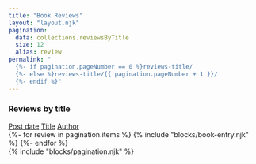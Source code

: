 ```yaml
---
title: "Book Reviews"
layout: "layout.njk"
pagination:
  data: collections.reviewsByTitle
  size: 12
  alias: review
permalink: "
  {%- if pagination.pageNumber == 0 %}reviews-title/
  {%- else %}reviews-title/{{ pagination.pageNumber + 1 }}/
  {%- endif %}"
---
```

<div class="review-heading">
  <h3>Reviews by title</h3>
  <div class="review-heading__options">
    <a href="/reviews/">Post date</a>
    <a class="active" href="/reviews-title/">Title</a>
    <a href="/reviews-author/">Author</a>
  </div>
</div>

<div class="review-list">
  {%- for review in pagination.items %}
    {% include "blocks/book-entry.njk" %}
  {%- endfor %}
</div>
{% include "blocks/pagination.njk" %}